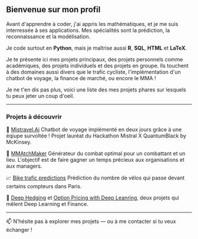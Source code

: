 ## Bienvenue sur mon profil

Avant d'apprendre à coder, j'ai appris les mathématiques, et je me suis interressée à ses applications. Mes spécialités sont la prédiction, la reconnaissance et la modélisation.

Je code surtout en **Python**, mais je maîtrise aussi **R**, **SQL**, **HTML** et **LaTeX**. 

Je te présente ici mes projets principaux, des projets personnels comme académiques, des projets individuels et des projets en groupe. Ils touchent à des domaines aussi divers que le trafic cycliste, l'implémentation d'un chatbot de voyage, la finance de marché, ou encore le MMA ! 

Je ne t'en dis pas plus, voici une liste des mes projets phares sur lesquels tu peux jeter un coup d'oeil. 

---

### Projets à découvrir

🛫 [Mistravel.Ai](https://github.com/lusxvr/mistravel-ai) Chatbot de voyage implémenté en deux jours grâce à une éqiupe survoltée ! Projet lauréat du Hackathon Mistral X QuantumBlack by McKinsey.

🥊 [MMAtchMaker](https://github.com/dianemans/mmatchmaker) Générateur du combat optimal pour un combattant et un lieu. L'objectif est de faire gagner un temps précieux aux organisations et aux managers. 

📈 [Bike trafic predictions](https://github.com/dianemans/bike_count_ldmh) Prédiction du nombre de vélos qui passe devant certains compteurs dans Paris. 

🏦 [Deep Hedging](https://github.com/pottierc/Deep-hedging.git) et [Option Pricing with Deep Leanring](https://github.com/pottierc/Project_2f_bergomi.git), deux projets qui mêlent Deep Learning et Finance.


---

📫 N’hésite pas à explorer mes projets — ou à me contacter si tu veux échanger !


